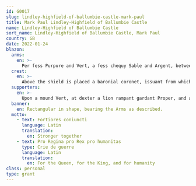 ```yaml
---
id: G0017
slug: lindley-highfield-of-ballumbie-castle-mark-paul
title: Mark Paul Lindley-Highfield of Ballumbie Castle
name: Lindley-Highfield of Ballumbie Castle
sort_name: Lindley-Highfield of Ballumbie Castle, Mark Paul
country: GB
date: 2022-01-24
blazon:
  arms:
    en: >-
      Per fess Purpure and Vert, a fess chequy Sable and Argent, between in chief a castle of two towers Argent, masoned Sable, the windows and port Azure, and in base a rose Argent, barbed Sable, and seeded Or.
  crest:
    en: >-
      Above the shield is placed a baronial coronet, issuant from which is a helm befitting his degree, mantled Purpure, doubled Argent; upon a wreath of the liveries, two swans respectant Sable, each holding in its beak a rose Argent.
  supporters:
    en: >-
      Upon a mound Vert, at dexter a lion rampant gardant Proper, and at sinister a Scottish Deerhound rampant Sable, its chest bearing a blaze Argent.
  banner:
    en: Rectangular in shape, bearing the Arms as described.
  motto:
    - text: Fortiores coniuncti
      language: Latin
      translation:
        en: Stronger together
    - text: Pro Regina pro Rex pro humanitas
      type: Crie de guerre
      language: Latin
      translation:
        en: For the Queen, for the King, and for humanity
class: personal
type: grant
---
```

